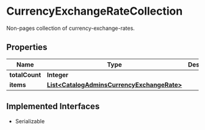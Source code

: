 

# CurrencyExchangeRateCollection

Non-pages collection of currency-exchange-rates.

## Properties

| Name | Type | Description | Notes |
|------------ | ------------- | ------------- | -------------|
|**totalCount** | **Integer** |  |  [optional] |
|**items** | [**List&lt;CatalogAdminsCurrencyExchangeRate&gt;**](CatalogAdminsCurrencyExchangeRate.md) |  |  [optional] |


## Implemented Interfaces

* Serializable


